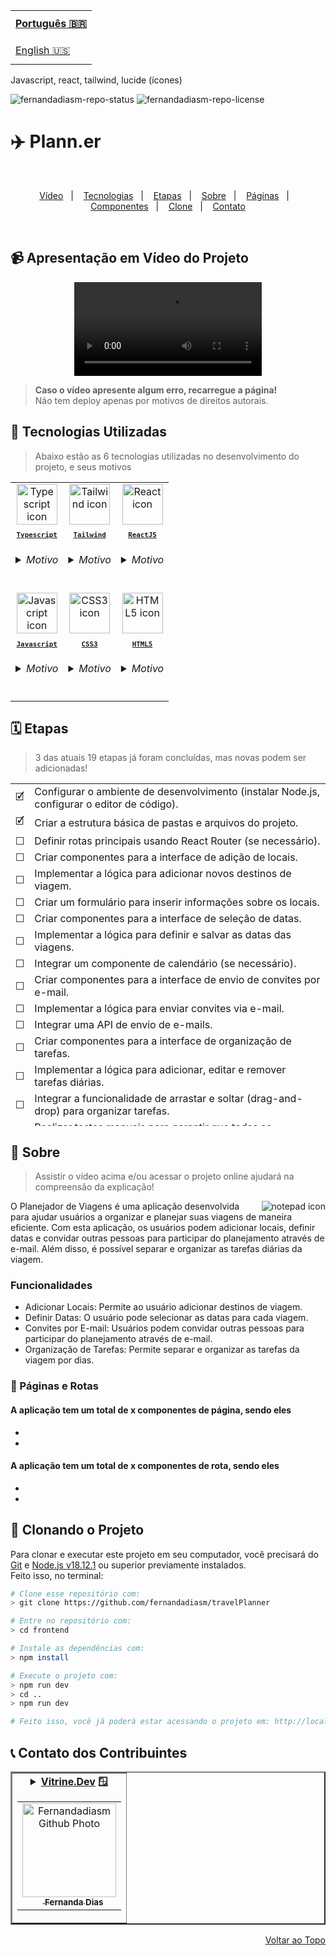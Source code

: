 <table align="right">
  <tr>
    <td height="43px">
      <b>
        <a href="README.md">Português 🇧🇷</a>
      </b>
    </td>
  </tr>
  <tr>
    <td height="43px">
      <a href="readme-en.md">English 🇺🇸</a>
    </td>
  </tr>
</table>
Javascript, react, tailwind, lucide (ícones)

![fernandadiasm-repo-status](https://img.shields.io/badge/Status-Developing-lightgrey?style=for-the-badge&logo=headspace&logoColor=green&color=lightgrey)
![fernandadiasm-repo-license](https://img.shields.io/github/license/fernandadiasm/travelPlanner?style=for-the-badge&logo=unlicense&logoColor=purple&color=lightgrey)

# ✈️ Plann.er

<br>
<p align="center">
  <a href="#-apresentação-em-vídeo-do-projeto">Vídeo</a>&nbsp;&nbsp;&nbsp;|&nbsp;&nbsp;&nbsp;
  <a href="#-tecnologias-utilizadas">Tecnologias</a>&nbsp;&nbsp;&nbsp;|&nbsp;&nbsp;&nbsp;
  <a href="#%EF%B8%8F-etapas">Etapas</a>&nbsp;&nbsp;&nbsp;|&nbsp;&nbsp;&nbsp;
  <a href="#-sobre">Sobre</a>&nbsp;&nbsp;&nbsp;|&nbsp;&nbsp;&nbsp;
  <a href="#-páginas-e-rotas">Páginas</a>&nbsp;&nbsp;&nbsp;|&nbsp;&nbsp;&nbsp;
  <a href="#-demais-componentes">Componentes</a>&nbsp;&nbsp;&nbsp;|&nbsp;&nbsp;&nbsp;
  <a href="#-clonando-o-projeto">Clone</a>&nbsp;&nbsp;&nbsp;|&nbsp;&nbsp;&nbsp;
  <a href="#-contato-dos-contribuintes">Contato</a>
</p>
<br>

## 📹 Apresentação em Vídeo do Projeto

<div align="center">
  <video src="#" />
</div>

> **Caso o vídeo apresente algum erro, recarregue a página!**<br>
> Não tem deploy apenas por motivos de direitos autorais.

## 🚀 Tecnologias Utilizadas

> Abaixo estão as 6 tecnologias utilizadas no desenvolvimento do projeto, e seus motivos

<table align="center">
  <tr>
    <td align="center">
      <a href="https://www.typescriptlang.org/">
        <img src="https://skillicons.dev/icons?i=ts" width="65px" alt="Typescript icon"/><br>
        <sub>
          <b>
            <pre>Typescript</pre>
          </b>
        </sub>
      </a>
      <h6>
        <details>
          <summary>Motivo</summary>
          <br/>
          <i>Por trabalhar muito bem com o Next e ser um superset do Javascript, trazendo recursos e boas práticas que dão muita segurança durante o desenvolvimento e confiança no resultado, como sua tipagem estática e checagem de erros.</i>
        </details>
      </h6>
    </td>
    <td align="center">
    <a href="https://tailwindcss.com/">
        <img src="https://skillicons.dev/icons?i=tailwind" width="65px" alt="Tailwind icon"/><br>
        <sub>
          <b>
            <pre>Tailwind</pre>
          </b>
        </sub>
      </a>
      <h6>
        <details>
          <summary>Motivo</summary>
          <br/>
          <i>Por agilizar e padronizar o desenvolvimento dos estilos da aplicação, trazendo vários recursos para se lidar melhor com o CSS.</i>
        </details>
      </h6>
    </td>
    <td align="center">
      <a href="https://pt-br.reactjs.org/">
        <img src="https://skillicons.dev/icons?i=react" width="65px" alt="React icon"/><br>
        <sub>
          <b>
            <pre>ReactJS</pre>
          </b>
        </sub>
      </a>
      <h6>
        <details>
          <summary>Motivo</summary>
          <br/>
          <i>Ele é o framework base do projeto, o Next existe a partir dele.</i>
        </details>
      </h6>
    </td>
  </tr>
    <tr>
    <td align="center">
      <a href="https://developer.mozilla.org/en-US/docs/Web/JavaScript/">
        <img src="https://skillicons.dev/icons?i=js" width="65px" alt="Javascript icon"/><br>
        <sub>
          <b>
            <pre>Javascript</pre>
          </b>
        </sub>
      </a>
      <h6>
        <details>
          <summary>Motivo</summary>
          <br/>
          <i>Ele é a base do Typescript.</i>
        </details>
      </h6>
    </td>
    <td align="center">
      <a href="https://developer.mozilla.org/en-US/docs/Web/CSS/">
        <img src="https://skillicons.dev/icons?i=css" width="65px" alt="CSS3 icon"/><br>
        <sub>
          <b>
            <pre>CSS3</pre>
          </b>
        </sub>
      </a>
      <h6>
        <details>
          <summary>Motivo</summary>
          <br/>
          <i>Fica implícito no Tailwind.</i>
        </details>
      </h6>
    </td>
    <td align="center">
      <a href="https://developer.mozilla.org/en-US/docs/Web/HTML/">
        <img src="https://skillicons.dev/icons?i=html" width="65px" alt="HTML5 icon"/><br>
        <sub>
          <b>
            <pre>HTML5</pre>
          </b>
        </sub>
      </a>
      <h6>
        <details>
          <summary>Motivo</summary>
          <br/>
          <i>Fica implícito na sintaxe de <code>TSX</code>.</i>
        </details>
      </h6>
    </td>
</table>

## 🗓️ Etapas

> 3 das atuais 19 etapas já foram concluídas, mas novas podem ser adicionadas!

<table align="center" height="548px">
  <tr>
    <td>
      🗹
    </td>
    <td>
      Configurar o ambiente de desenvolvimento (instalar Node.js, configurar o editor de código).
    </td>
  </tr>
  <tr>
    <td>
      🗹
    </td>
    <td>
       Criar a estrutura básica de pastas e arquivos do projeto.
    </td>
  </tr>
  <tr>
    <td>
      ☐
    </td>
    <td>
      Definir rotas principais usando React Router (se necessário).
    </td>
  </tr>
  <tr>
    <td>
      ☐
    </td>
    <td>
      Criar componentes para a interface de adição de locais.
    </td>
  </tr>
  <tr>
    <td>
      ☐
    </td>
    <td>
      Implementar a lógica para adicionar novos destinos de viagem.
    </td>
  </tr>
  <tr>
    <td>
      ☐
    </td>
    <td>
      Criar um formulário para inserir informações sobre os locais.
    </td>
  </tr>
  <tr>
    <td>
      ☐
    </td>
    <td>
      Criar componentes para a interface de seleção de datas.
    </td>
  </tr>
  <tr>
    <td>
      ☐
    </td>
    <td>
      Implementar a lógica para definir e salvar as datas das viagens.
    </td>
  </tr>
  <tr>
    <td>
      ☐
    </td>
    <td>
      Integrar um componente de calendário (se necessário).
    </td>
  </tr>
  <tr>
    <td>
      ☐
    </td>
    <td>
      Criar componentes para a interface de envio de convites por e-mail.
    </td>
  </tr>
  <tr>
    <td>
      ☐
    </td>
    <td>
      Implementar a lógica para enviar convites via e-mail.
    </td>
  </tr>
  <tr>
    <td>
      ☐
    </td>
    <td>
      Integrar uma API de envio de e-mails.
    </td>
  </tr>
  <tr>
    <td>
      ☐
    </td>
    <td>
      Criar componentes para a interface de organização de tarefas.
    </td>
  </tr>
  <tr>
    <td>
      ☐
    </td>
    <td>
      Implementar a lógica para adicionar, editar e remover tarefas diárias.
    </td>
     <tr>
    <td>
      ☐
    </td>
    <td>
      Integrar a funcionalidade de arrastar e soltar (drag-and-drop) para organizar tarefas.
    </td>
  </tr>
   <tr>
    <td>
      ☐
    </td>
    <td>
      Realizar testes manuais para garantir que todas as funcionalidades estão funcionando conforme o esperado.
    </td>
    </tr>
    <td>
      ☐
    </td>
    <td>
      Corrigir bugs e ajustar a interface conforme necessário.
    </td>
    </tr>
    <tr>
    <td>
      🗹
    </td>
    <td>
      Atualizar o README.md com instruções de uso, instalação e contribuição.
    </td>
    </tr>
    <tr>
    <td>
      ☐
    </td>
    <td>
      Realizar o deploy da aplicação
      <img align="right" src="https://user-images.githubusercontent.com/86276393/213449768-416cc5b4-e3a7-4774-85b8-9a58cb1f8ae6.png" alt="arrow icon" />
    </td>
  </tr>
  </table>

## 📝 Sobre

> Assistir o vídeo acima e/ou acessar o projeto online ajudará na compreensão da explicação!

<img align="right" src="https://user-images.githubusercontent.com/86276393/212980660-edc0babb-f014-439f-b823-4a4e9ece7d45.png" alt="notepad icon" />
O Planejador de Viagens é uma aplicação desenvolvida para ajudar usuários a organizar e planejar suas viagens de maneira eficiente. Com esta aplicação, os usuários podem adicionar locais, definir datas e convidar outras pessoas para participar do planejamento através de e-mail. Além disso, é possível separar e organizar as tarefas diárias da viagem.

### Funcionalidades

- Adicionar Locais: Permite ao usuário adicionar destinos de viagem.
- Definir Datas: O usuário pode selecionar as datas para cada viagem.
- Convites por E-mail: Usuários podem convidar outras pessoas para participar do planejamento através de e-mail.
- Organização de Tarefas: Permite separar e organizar as tarefas da viagem por dias.

### 📄 Páginas e Rotas

#### A aplicação tem um total de x componentes de página, sendo eles

-
-

#### A aplicação tem um total de x componentes de rota, sendo eles

-
-

## 📖 Clonando o Projeto

Para clonar e executar este projeto em seu computador, você precisará do [Git](https://git-scm.com/) e [Node.js v18.12.1](https://nodejs.org/en/) ou superior previamente instalados.<br>
Feito isso, no terminal:

```bash
# Clone esse repositório com:
> git clone https://github.com/fernandadiasm/travelPlanner

# Entre no repositório com:
> cd frontend
```

```bash
# Instale as dependências com:
> npm install

# Execute o projeto com:
> npm run dev
> cd ..
> npm run dev

# Feito isso, você já poderá estar acessando o projeto em: http://localhost:3000
```

## 📞 Contato dos Contribuintes

<table border="2">
  <tr>
    <td align="center">
      <details>
        <summary>
          <b><a href="https://cursos.alura.com.br/vitrinedev/fernandadiasm">Vitrine.Dev</a> 🪟</b>
          <table>
            <tr>
              <td align="center">
                <a href="https://github.com/fernandadiasm">
                  <img src="https://avatars.githubusercontent.com/fernandadiasm" width="150px;" alt="Fernandadiasm Github Photo"/>
                </a>
                <br>
                <a href="https://www.linkedin.com/in/fernandadm/">
                  <sub>
                    <img width="12px" src="https://user-images.githubusercontent.com/86276393/213034697-3d2b2048-7a83-435c-96aa-6e5fad0466eb.png" /> <b>Fernanda Dias</b>
                  </sub>
                </a>
              </td>
            </tr>
          </table>
        </summary>

| :placard: Vitrine.Dev | Fernanda Dias |
| -------------  | --- |
| :sparkles: Nome        | **✈️ Plann.er**
| :label: Tecnologias | typescript, reactjs, tailwind css, javascript, css, html
| :camera: Img         | <img src="#"/>

</details>
</td>
</tr>
</table>

<p align="right">
  <a href="#%EF%B8%8F-travelPlanner">Voltar ao Topo</a>
</p>

<!--
  keep tecnology, phase numbers and vitrinedev techs updated
  add vitrinedev and portfolio-project tag
  Change Repo/Settings/Social Preview
-->